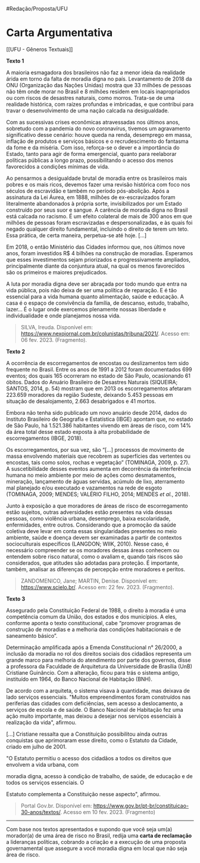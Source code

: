 #Redação/Proposta/UFU

# Carta Argumentativa
[[UFU - Gêneros Textuais]]

**Texto 1**

A maioria esmagadora dos brasileiros não faz a menor ideia da realidade árida em torno da falta de moradia digna no país. Levantamento de 2018 da ONU (Organização das Nações Unidas) mostra que 33 milhões de pessoas não têm onde morar no Brasil e 8 milhões residem em locais inapropriados ou com riscos de desastres naturais, como morros. Trata-se de uma realidade histórica, com raízes profundas e imbricadas, e que contribui para travar o desenvolvimento de uma nação calcada na desigualdade.

Com as sucessivas crises econômicas atravessadas nos últimos anos, sobretudo com a pandemia do novo coronavírus, tivemos um agravamento significativo desse cenário: houve queda na renda, desemprego em massa, inflação de produtos e serviços básicos e o recrudescimento do fantasma da fome e da miséria. Com isso, reforça-se o dever e a importância do Estado, tanto para agir de forma emergencial, quanto para reelaborar políticas públicas a longo prazo, possibilitando o acesso dos menos favorecidos a condições mínimas de vida.

Ao pensarmos a desigualdade brutal de moradia entre os brasileiros mais pobres e os mais ricos, devemos fazer uma revisão histórica com foco nos séculos de escravidão e também no período pós-abolição. Após a assinatura da Lei Áurea, em 1888, milhões de ex-escravizados foram literalmente abandonados à própria sorte, invisibilizados por um Estado construído por seus suor e sangue. A carência de moradia digna no Brasil está calcada no racismo. É um efeito colateral de mais de 300 anos em que milhões de pessoas foram escravizadas e despersonalizadas, e às quais foi negado qualquer direito fundamental, incluindo o direito de terem um teto. Essa prática, de certa maneira, perpetua-se até hoje. [...]

Em 2018, o então Ministério das Cidades informou que, nos últimos nove anos, foram investidos R$ 4 bilhões na construção de moradias. Esperamos que esses investimentos sejam priorizados e progressivamente ampliados, principalmente diante da conjuntura atual, na qual os menos favorecidos são os primeiros e maiores prejudicados.

A luta por moradia digna deve ser abraçada por todo mundo que entra na vida pública, pois não deixa de ser uma política de reparação. E é tão essencial para a vida humana quanto alimentação, saúde e educação. A casa é o espaço de convivência da família, de descanso, estudo, trabalho, lazer... É o lugar onde exercemos plenamente nossas liberdade e individualidade e onde planejamos nossa vida.  

> SILVA, Ireuda. Disponível em: <https://www.nexojornal.com.br/colunistas/tribuna/2021/>. Acesso em: 06 fev. 2023. (Fragmento).

**Texto 2**

A ocorrência de escorregamentos de encostas ou deslizamentos tem sido frequente no Brasil. Entre os anos de 1991 a 2012 foram documentados 699 eventos; dos quais 165 ocorreram no estado de São Paulo, ocasionando 61 óbitos. Dados do Anuário Brasileiro de Desastres Naturais (SIQUEIRA; SANTOS, 2014, p. 54) mostram que em 2013 os escorregamentos afetaram 223.659 moradores da região Sudeste, deixando 5.453 pessoas em situação de desalojamento, 2.663 desabrigados e 41 mortos.

Embora não tenha sido publicado um novo anuário desde 2014, dados do Instituto Brasileiro de Geografia e Estatística (IBGE) apontam que, no estado de São Paulo, há 1.521.386 habitantes vivendo em áreas de risco, com 14% da área total desse estado exposta à alta probabilidade de escorregamentos (IBGE, 2018).

Os escorregamentos, por sua vez, são “[...] processos de movimento de massa envolvendo materiais que recobrem as superfícies das vertentes ou encostas, tais como solos, rochas e vegetação” (TOMINAGA, 2009, p. 27). A suscetibilidade desses eventos aumenta em decorrência da interferência humana no meio ambiente por meio de ações como desmatamentos, mineração, lançamento de águas servidas, acúmulo de lixo, aterramento mal planejado e/ou executado e vazamentos na rede de esgoto (TOMINAGA, 2009; MENDES; VALÉRIO FILHO, 2014; MENDES *et al.*, 2018).

Junto à exposição a que moradores de áreas de risco de escorregamento estão sujeitos, outras adversidades estão presentes na vida dessas pessoas, como violência urbana, desemprego, baixa escolaridade, enfermidades, entre outros. Considerando que a promoção da saúde coletiva deve levar em conta essas singularidades presentes no meio ambiente, saúde e doença devem ser examinadas a partir de contextos socioculturais específicos (LANGDON; WIIK, 2010). Nesse caso, é necessário compreender se os moradores dessas áreas conhecem ou entendem sobre risco natural, como o avaliam e, quando tais riscos são considerados, que atitudes são adotadas para proteção. É importante, também, analisar as diferenças de percepção entre moradores e peritos.  

> ZANDOMENICO, Jane; MARTIN, Denise. Disponível em: <https://www.scielo.br/>. Acesso em: 22 fev. 2023. (Fragmento).


**Texto 3**

Assegurado pela Constituição Federal de 1988, o direito à moradia é uma competência comum da União, dos estados e dos municípios. A eles, conforme aponta o texto constitucional, cabe “promover programas de construção de moradias e a melhoria das condições habitacionais e de saneamento básico”.

Determinação amplificada após a Emenda Constitucional n° 26/2000, a inclusão da moradia no rol dos direitos sociais dos cidadãos representa um grande marco para melhoria do atendimento por parte dos governos, disse a professora da Faculdade de Arquitetura da Universidade de Brasília (UnB) Cristiane Guinâncio. Com a alteração, ficou para trás o sistema antigo, instituído em 1964, do Banco Nacional de Habitação (BNH).

De acordo com a arquiteta, o sistema visava à quantidade, mas deixava de lado serviços essenciais. "Muitos empreendimentos foram construídos nas periferias das cidades com deficiências, sem acesso a deslocamento, a serviços de escola e de saúde. O Banco Nacional de Habitação fez uma ação muito importante, mas deixou a desejar nos serviços essenciais à realização da vida", afirmou.

[...] Cristiane ressalta que a Constituição possibilitou ainda outras conquistas que aprimoraram esse direito, como o Estatuto da Cidade, criado em julho de 2001.

"O Estatuto permitiu o acesso dos cidadãos a todos os direitos que envolvem a vida urbana, com

moradia digna, acesso à condição de trabalho, de saúde, de educação e de todos os serviços essenciais. O

Estatuto complementa a Constituição nesse aspecto", afirmou.  

> Portal Gov.br. Disponível em: <https://www.gov.br/pt-br/constituicao-30-anos/textos/>. Acesso em 10 fev. 2023. (Fragmento)

- - -
Com base nos textos apresentados e supondo que você seja um(a) morador(a) de uma área de risco no Brasil, redija uma **carta de reclamação** a lideranças políticas, cobrando a criação e a execução de uma proposta governamental que assegure a você moradia digna em local que não seja área de risco.
